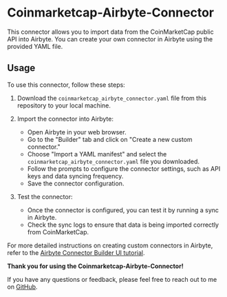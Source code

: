 # Coinmarketcap-Airbyte-Connector

This connector allows you to import data from the CoinMarketCap public API into Airbyte. You can create your own connector in Airbyte using the provided YAML file.

## Usage

To use this connector, follow these steps:

1. Download the `coinmarketcap_airbyte_connector.yaml` file from this repository to your local machine.

2. Import the connector into Airbyte:
   - Open Airbyte in your web browser.
   - Go to the "Builder" tab and click on "Create a new custom connector."
   - Choose "Import a YAML manifest" and select the `coinmarketcap_airbyte_connector.yaml` file you downloaded.
   - Follow the prompts to configure the connector settings, such as API keys and data syncing frequency.
   - Save the connector configuration.

3. Test the connector:
   - Once the connector is configured, you can test it by running a sync in Airbyte.
   - Check the sync logs to ensure that data is being imported correctly from CoinMarketCap.

For more detailed instructions on creating custom connectors in Airbyte, refer to the [Airbyte Connector Builder UI tutorial](https://docs.airbyte.com/connector-development/connector-builder-ui/tutorial).

**Thank you for using the Coinmarketcap-Airbyte-Connector!**

If you have any questions or feedback, please feel free to reach out to me on [GitHub](https://github.com/diegogarcia-claravaldatalab).
